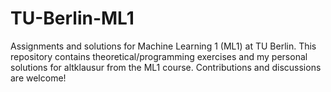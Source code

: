 # TU-Berlin-ML1
Assignments and solutions for Machine Learning 1 (ML1) at TU Berlin. This repository contains theoretical/programming exercises and my personal solutions for altklausur from the ML1 course. Contributions and discussions are welcome! 
